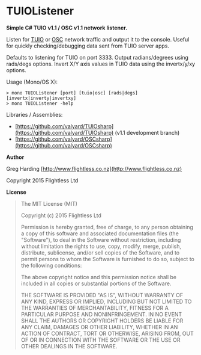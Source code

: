 # TUIOListener

**Simple C# TUIO v1.1 / OSC v1.1 network listener.**

Listen for [TUIO](http://www.tuio.org/) or [OSC](http://opensoundcontrol.org/) network traffic and output it to the console. Useful for quickly checking/debugging data sent from TUIO server apps.

Defaults to listening for TUIO on port 3333. Output radians/degrees using rads/degs options. Invert X/Y axis values in TUIO data using the invertx/y/xy options.

Usage (Mono/OS X):

    > mono TUIOListener [port] [tuio|osc] [rads|degs] [invertx|inverty|invertxy]
    > mono TUIOListener -help

Libraries / Assemblies:
* [https://github.com/valyard/TUIOsharp](https://github.com/valyard/TUIOsharp) (v1.1 development branch)
* [https://github.com/valyard/OSCsharp](https://github.com/valyard/OSCsharp)

**Author**

Greg Harding [http://www.flightless.co.nz](http://www.flightless.co.nz)

Copyright 2015 Flightless Ltd

**License**

> The MIT License (MIT)
> 
> Copyright (c) 2015 Flightless Ltd
> 
> Permission is hereby granted, free of charge, to any person obtaining
> a copy 	of this software and associated documentation files (the
> "Software"), to deal 	in the Software without restriction, including
> without limitation the rights 	to use, copy, modify, merge, publish,
> distribute, sublicense, and/or sell 	copies of the Software, and to
> permit persons to whom the Software is 	furnished to do so, subject to
> the following conditions:
> 
> The above copyright notice and this permission notice shall be
> included in all 	copies or substantial portions of the Software.
> 
> THE SOFTWARE IS PROVIDED "AS IS", WITHOUT WARRANTY OF ANY KIND,
> EXPRESS OR 	IMPLIED, INCLUDING BUT NOT LIMITED TO THE WARRANTIES OF
> MERCHANTABILITY, 	FITNESS FOR A PARTICULAR PURPOSE AND
> NONINFRINGEMENT. IN NO EVENT SHALL THE 	AUTHORS OR COPYRIGHT HOLDERS
> BE LIABLE FOR ANY CLAIM, DAMAGES OR OTHER 	LIABILITY, WHETHER IN AN
> ACTION OF CONTRACT, TORT OR OTHERWISE, ARISING FROM, 	OUT OF OR IN
> CONNECTION WITH THE SOFTWARE OR THE USE OR OTHER DEALINGS IN THE
> SOFTWARE.
